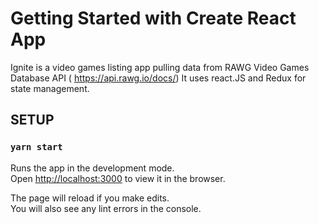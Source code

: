 # Getting Started with Create React App

Ignite is a video games listing app pulling data from RAWG Video Games Database API ( https://api.rawg.io/docs/) It uses react.JS and Redux for state management.

## SETUP



### `yarn start`

Runs the app in the development mode.\
Open [http://localhost:3000](http://localhost:3000) to view it in the browser.

The page will reload if you make edits.\
You will also see any lint errors in the console.

